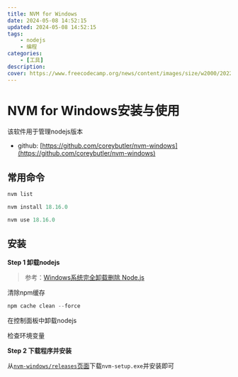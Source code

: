 ```yaml
---
title: NVM for Windows
date: 2024-05-08 14:52:15
updated: 2024-05-08 14:52:15
tags:
    - nodejs
    - 编程
categories:
    - [工具]
description:
cover: https://www.freecodecamp.org/news/content/images/size/w2000/2022/08/nvmWindows.png
---
```


# NVM for Windows安装与使用

该软件用于管理nodejs版本

- github: [https://github.com/coreybutler/nvm-windows](https://github.com/coreybutler/nvm-windows)

## 常用命令

```powershell
nvm list
```

```powershell
nvm install 18.16.0
```

```powershell
nvm use 18.16.0
```

## 安装

**Step 1 卸载nodejs**

> 参考：[Windows系统完全卸载删除 Node.js](https://blog.csdn.net/dgfdhgghd/article/details/123356831)

清除npm缓存

```powershell
npm cache clean --force
```

在控制面板中卸载nodejs

检查环境变量

**Step 2 下载程序并安装**

从[`nvm-windows/releases`页面](https://github.com/coreybutler/nvm-windows/releases)下载`nvm-setup.exe`并安装即可

